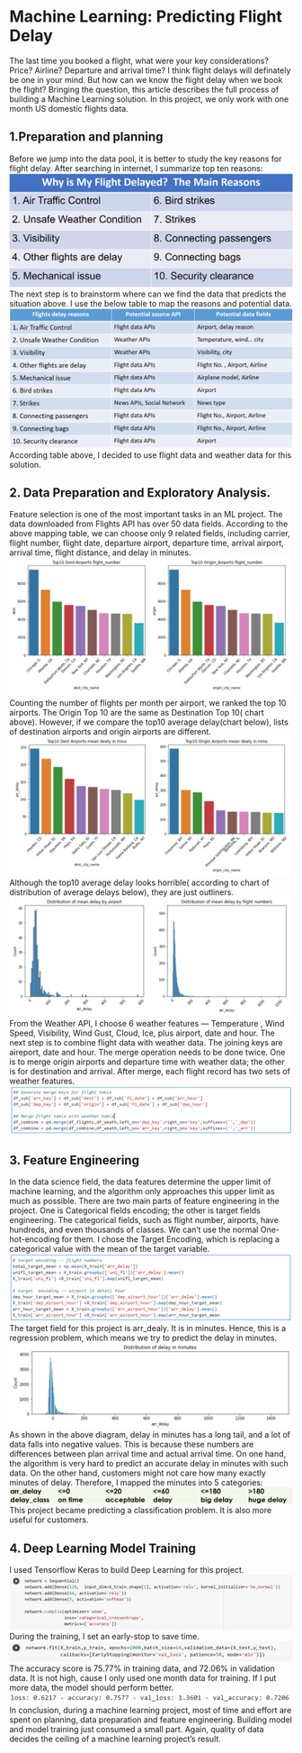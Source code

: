 # Machine Learning: Predicting Flight Delay
The last time you booked a flight, what were your key considerations? Price? Airline? Departure and arrival time? I think flight delays will definately be one in your mind. But how can we know the flight delay when we book the flight?
Bringing the question, this article describes the full process of building a Machine Learning solution. In this project, we only work with one month US domestic flights data.
## 1.Preparation and planning
Before we jump into the data pool, it is better to study the key reasons for flight delay. After searching in internet, I summarize top ten reasons:
![](https://github.com/ryanhao1115/DL_Predict_Flight_Delays/blob/main/p1.png)
The next step is to brainstorm where can we find the data that predicts the situation above. I use the below table to map the reasons and potential data.
![](https://github.com/ryanhao1115/DL_Predict_Flight_Delays/blob/main/p2.png)
According table above, I decided to use flight data and weather data for this solution.

## 2. Data Preparation and Exploratory Analysis.
Feature selection is one of the most important tasks in an ML project. The data downloaded from Flights API has over 50 data fields. According to the above mapping table, we can choose only 9 related fields, including carrier, flight number, flight date, departure airport, departure time, arrival airport, arrival time, flight distance, and delay in minutes.
![](https://github.com/ryanhao1115/DL_Predict_Flight_Delays/blob/main/p3.png)
Counting the number of flights per month per airport, we ranked the top 10 airports. The Origin Top 10 are the same as Destination Top 10( chart above). However, if we compare the top10 average delay(chart below), lists of destination airports and origin airports are different.
![](https://github.com/ryanhao1115/DL_Predict_Flight_Delays/blob/main/p4.png)
Although the top10 average delay looks horrible( according to chart of distribution of average delays below), they are just outliners.
![](https://github.com/ryanhao1115/DL_Predict_Flight_Delays/blob/main/p5.png)
From the Weather API, I choose 6 weather features — Temperature , Wind Speed, Visibility, Wind Gust, Cloud, Ice, plus airport, date and hour.
The next step is to combine flight data with weather data. The joining keys are aireport, date and hour. The merge operation needs to be done twice. One is to merge origin airports and departure time with weather data; the other is for destination and arrival. After merge, each flight record has two sets of weather features.
![](https://github.com/ryanhao1115/DL_Predict_Flight_Delays/blob/main/p6.png)
## 3. Feature Engineering
In the data science field, the data features determine the upper limit of machine learning, and the algorithm only approaches this upper limit as much as possible.
There are two main parts of feature engineering in the project. One is Categorical fields encoding; the other is target fields engineering.
The categorical fields, such as flight number, airports, have hundreds, and even thousands of classes. We can’t use the normal One-hot-encoding for them. I chose the Target Encoding, which is replacing a categorical value with the mean of the target variable.
![](https://github.com/ryanhao1115/DL_Predict_Flight_Delays/blob/main/p7.png)
The target field for this project is arr_dealy. It is in minutes. Hence, this is a regression problem, which means we try to predict the delay in minutes.
![](https://github.com/ryanhao1115/DL_Predict_Flight_Delays/blob/main/p8.png)
As shown in the above diagram, delay in minutes has a long tail, and a lot of data falls into negative values. This is because these numbers are differences between plan arrival time and actual arrival time. On one hand, the algorithm is very hard to predict an accurate delay in minutes with such data. On the other hand, customers might not care how many exactly minutes of delay. Therefore, I mapped the minutes into 5 categories:
![](https://github.com/ryanhao1115/DL_Predict_Flight_Delays/blob/main/p9.png)
This project became predicting a classification problem. It is also more useful for customers.
## 4. Deep Learning Model Training
I used Tensorflow Keras to build Deep Learning for this project.
![](https://github.com/ryanhao1115/DL_Predict_Flight_Delays/blob/main/p10.png)
During the training, I set an early-stop to save time.
![](https://github.com/ryanhao1115/DL_Predict_Flight_Delays/blob/main/p11.png)
The accuracy score is 75.77% in training data, and 72.06% in validation data. It is not high, cause I only used one month data for training. If I put more data, the model should perform better.
![](https://github.com/ryanhao1115/DL_Predict_Flight_Delays/blob/main/p12.png)
In conclusion, during a machine learning project, most of time and effort are spent on planning, data preparation and feature engineering. Building model and model training just consumed a small part. Again, quality of data decides the ceiling of a machine learning project’s result.

